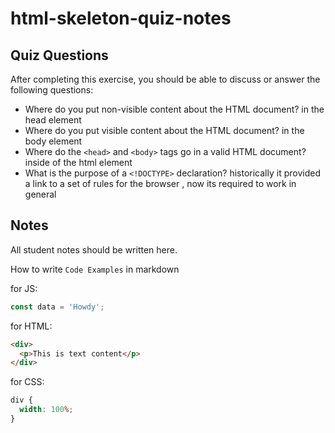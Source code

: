 # html-skeleton-quiz-notes

## Quiz Questions

After completing this exercise, you should be able to discuss or answer the following questions:

- Where do you put non-visible content about the HTML document?
  in the head element
- Where do you put visible content about the HTML document?
  in the body element
- Where do the `<head>` and `<body>` tags go in a valid HTML document?
  inside of the html element
- What is the purpose of a `<!DOCTYPE>` declaration?
  historically it provided a link to a set of rules for the browser , now its required to work in general

## Notes

All student notes should be written here.

How to write `Code Examples` in markdown

for JS:

```javascript
const data = 'Howdy';
```

for HTML:

```html
<div>
  <p>This is text content</p>
</div>
```

for CSS:

```css
div {
  width: 100%;
}
```
